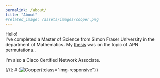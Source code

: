 ```yaml
---
permalink: /about/
title: "About"
#related_image: /assets/images/cooper.png
---
```



Hello!  
I've completed a Master of Science from Simon Fraser University in the department of Mathematics. My [thesis](https://summit.sfu.ca/item/34835) was on the topic of APN permutations.. 

I'm also a Cisco Certified Network Associate.

[//]: # (![Cooper](/assets/images/cooper2.jpg){:class="img-responsive"})